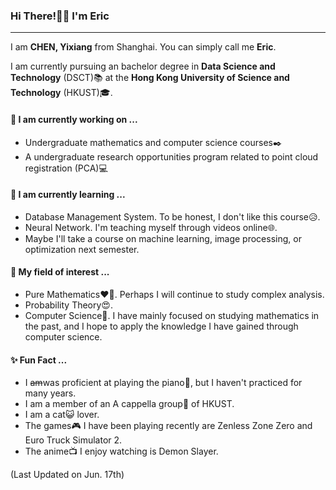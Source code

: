 ### Hi There!👋🏻 I'm Eric

---
I am  **CHEN, Yixiang** from Shanghai. You can simply call me **Eric**.

I am currently pursuing an bachelor degree in **Data Science and Technology** (DSCT)📚 at the **Hong Kong University of Science and Technology** (HKUST)🎓.



#### 🔬 I am currently working on ...
- Undergraduate mathematics and computer science courses✒️
- A undergraduate research opportunities program related to point cloud registration (PCA)💻

#### 🌱 I am currently learning ...
- Database Management System. To be honest, I don't like this course😥.
- Neural Network. I'm teaching myself through videos online🌐.
- Maybe I'll take a course on machine learning, image processing, or optimization next semester.

#### 🔎 My field of interest ...
- Pure Mathematics❤️‍🔥. Perhaps I will continue  to study complex analysis.
- Probability Theory😍.
- Computer Science🤔. I have mainly focused on studying mathematics in the past, and I hope to apply the knowledge I have gained through computer science. 

#### ✨ Fun Fact ...
- I ~~am~~was proficient at playing the piano🎹, but I haven't practiced for many years.
- I am a member of an A cappella group🎤 of HKUST.
- I am a cat😺 lover.
- The games🎮 I have been playing recently are Zenless Zone Zero and Euro Truck Simulator 2.
- The anime📺 I enjoy watching is Demon Slayer.

(Last Updated on Jun. 17th)

